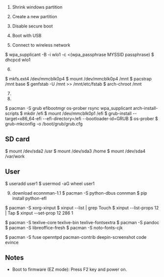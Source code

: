 1. Shrink windows partition

2. Create a new partition

3. Disable secure boot

4. Boot with USB

5. Connect to wireless network

$ wpa_supplicant -B -i wlo1 -c <(wpa_passphrase MYSSID passphrase)
$ dhcpcd wlo1

6. 

$ mkfs.ext4 /dev/mmcblk0p4
$ mount /dev/mmcblk0p4 /mnt
$ pacstrap /mnt base
$ genfstab -U /mnt >> /mnt/etc/fstab
$ arch-chroot /mnt

7. 

8.

$ pacman -S grub efibootmgr os-prober rsync wpa_supplicant arch-install-scripts
$ mkdir /efi
$ mount /dev/mmcblk0p1 /efi
$ grub-install --target=x86_64-efi --efi-directory=/efi --bootloader-id=GRUB
$ os-prober
$ grub-mkconfig -o /boot/grub/grub.cfg

## SD card

$ mount /dev/sda2 /usr
$ mount /dev/sda3 /home
$ mount /dev/sda4 /var/work

## User
$ useradd user1
$ usermod -aG wheel user1

9. download econnman-1.1
$ pacman -S python-dbus connman
$ pip install python-efl

$ pacman -S xorg-xinput
$ xinput --list | grep Touch
$ xinput --list-props 12 | Tap
$ xinput --set-prop 12 286 1

$ pacman -S texlive-core texlive-bin texlive-fontsextra
$ pacman -S pandoc
$ pacman -S libreoffice-fresh
$ pacman -S noto-fonts-cjk

$ pacman -S fuse openntpd pacman-contrib deepin-screenshot code evince

## Notes

- Boot to firmware (EZ mode): Press F2 key and power on.

